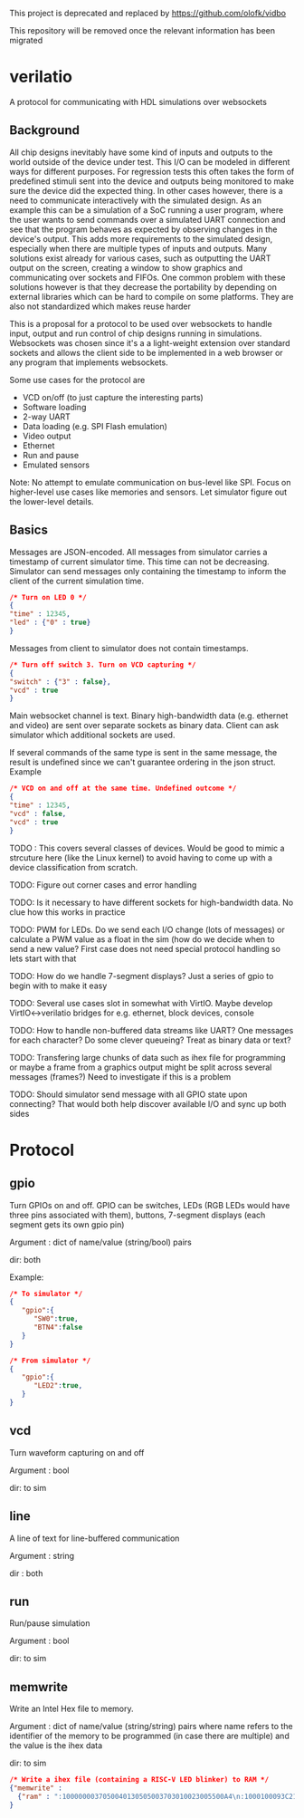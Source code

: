 This project is deprecated and replaced by https://github.com/olofk/vidbo

This repository will be removed once the relevant information has been migrated

# verilatio
A protocol for communicating with HDL simulations over websockets

## Background
All chip designs inevitably have some kind of inputs and outputs to the world outside of the device under test. This I/O can be modeled in different ways for different purposes. For regression tests this often takes the form of predefined stimuli sent into the device and outputs being monitored to make sure the device did the expected thing. In other cases however, there is a need to communicate interactively with the simulated design. As an example this can be a simulation of a SoC running a user program, where the user wants to send commands over a simulated UART connection and see that the program behaves as expected by observing changes in the device's output. This adds more requirements to the simulated design, especially when there are multiple types of inputs and outputs. Many solutions exist already for various cases, such as outputting the UART output on the screen, creating a window to show graphics and communicating over sockets and FIFOs. One common problem with these solutions however is that they decrease the portability by depending on external libraries which can be hard to compile on some platforms. They are also not standardized which makes reuse harder

This is a proposal for a protocol to be used over websockets to handle input, output and run control of chip designs running in simulations. Websockets was chosen since it's a a light-weight extension over standard sockets and allows the client side to be implemented in a web browser or any program that implements websockets.

Some use cases for the protocol are

* VCD on/off (to just capture the interesting parts)
* Software loading
* 2-way UART
* Data loading (e.g. SPI Flash emulation)
* Video output
* Ethernet
* Run and pause
* Emulated sensors

Note: No attempt to emulate communication on bus-level like SPI. Focus on higher-level use cases like memories and sensors. Let simulator figure out the lower-level details.

Basics
------
Messages are JSON-encoded. All messages from simulator carries a timestamp of current simulator time. This time can not be decreasing. Simulator can send messages only containing the timestamp to inform the client of the current simulation time.

```json
/* Turn on LED 0 */
{
"time" : 12345,
"led" : {"0" : true}
}
```

Messages from client to simulator does not contain timestamps.

```json
/* Turn off switch 3. Turn on VCD capturing */
{
"switch" : {"3" : false},
"vcd" : true
}
```

Main websocket channel is text. Binary high-bandwidth data (e.g. ethernet and video) are sent over separate sockets as binary data. Client can ask simulator which additional sockets are used.

If several commands of the same type is sent in the same message, the result is undefined since we can't guarantee ordering in the json struct. Example

```json
/* VCD on and off at the same time. Undefined outcome */
{
"time" : 12345,
"vcd" : false,
"vcd" : true
}
```

TODO : This covers several classes of devices. Would be good to mimic a strcuture here (like the Linux kernel) to avoid having to come up with a device classification from scratch.

TODO: Figure out corner cases and error handling

TODO: Is it necessary to have different sockets for high-bandwidth data. No clue how this works in practice

TODO: PWM for LEDs. Do we send each I/O change (lots of messages) or calculate a PWM value as a float in the sim (how do we decide when to send a new value? First case does not need special protocol handling so lets start with that

TODO: How do we handle 7-segment displays? Just a series of gpio to begin with to make it easy

TODO: Several use cases slot in somewhat with VirtIO. Maybe develop VirtIO<->verilatio bridges for e.g. ethernet, block devices, console

TODO: How to handle non-buffered data streams like UART? One messages for each character? Do some clever queueing? Treat as binary data or text?

TODO: Transfering large chunks of data such as ihex file for programming or maybe a frame from a graphics output might be split across several messages (frames?) Need to investigate if this is a problem

TODO: Should simulator send message with all GPIO state upon connecting? That would both help discover available I/O and sync up both sides

# Protocol

gpio
----
Turn GPIOs on and off. GPIO can be switches, LEDs (RGB LEDs would have three pins associated with them), buttons, 7-segment displays (each segment gets its own gpio pin)

Argument : dict of name/value (string/bool) pairs

dir: both

Example:
```json
/* To simulator */
{
   "gpio":{
      "SW0":true,
      "BTN4":false
   }
}

/* From simulator */
{
   "gpio":{
      "LED2":true,
   }
}
```

vcd
---
Turn waveform capturing on and off

Argument : bool

dir: to sim

line
----
A line of text for line-buffered communication

Argument : string

dir : both

run
---
Run/pause simulation

Argument : bool

dir: to sim

memwrite
--------
Write an Intel Hex file to memory.

Argument : dict of name/value (string/string) pairs where name refers to the identifier of the memory to be programmed (in case there are multiple) and the value is the ihex data

dir: to sim

```json
/* Write a ihex file (containing a RISC-V LED blinker) to RAM */
{"memwrite" :
  {"ram" : ":1000000037050040130505003703010023005500A4\n:1000100093C21200B373000093831300E31E73FEB8\n:040020006FF0DFFEA0\n:00000001FF"}
}
```
